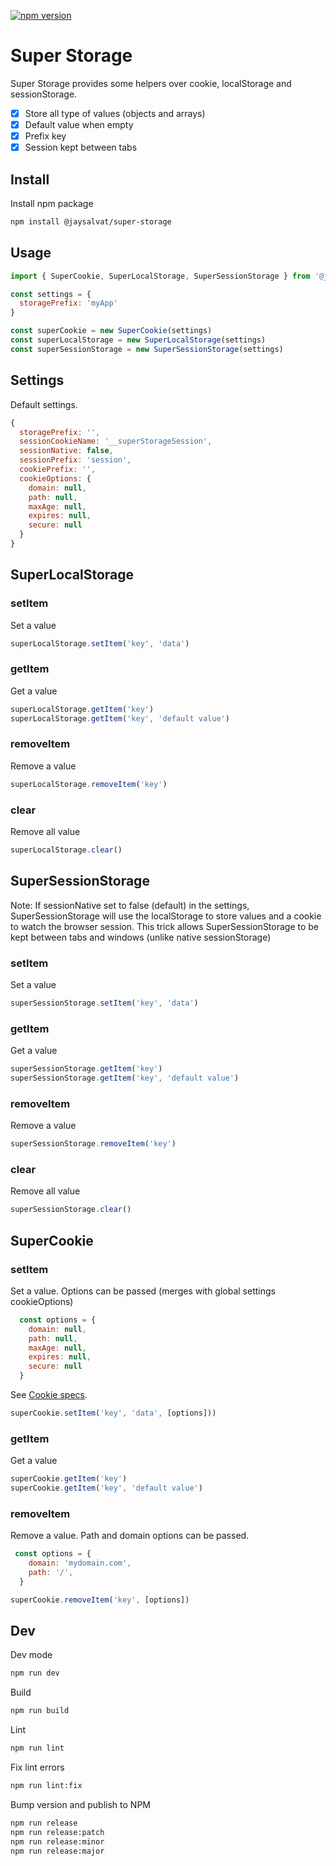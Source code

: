 [![npm version](https://badge.fury.io/js/%40jaysalvat%2Fsuper-storage.svg)](https://badge.fury.io/js/%40jaysalvat%2Fsuper-storage)

Super Storage 
=============

Super Storage provides some helpers over cookie, localStorage and sessionStorage.

- [x] Store all type of values (objects and arrays)
- [x] Default value when empty
- [x] Prefix key
- [x] Session kept between tabs

## Install

Install npm package

```sh
npm install @jaysalvat/super-storage
```

## Usage

```javascript
import { SuperCookie, SuperLocalStorage, SuperSessionStorage } from '@jaysalvat/super-storage'

const settings = {
  storagePrefix: 'myApp'
}

const superCookie = new SuperCookie(settings)
const superLocalStorage = new SuperLocalStorage(settings)
const superSessionStorage = new SuperSessionStorage(settings)
```

## Settings

Default settings.

```javascript
{
  storagePrefix: '',
  sessionCookieName: '__superStorageSession',
  sessionNative: false,
  sessionPrefix: 'session',
  cookiePrefix: '',
  cookieOptions: {
    domain: null,
    path: null,
    maxAge: null,
    expires: null,
    secure: null
  }
}
```

## SuperLocalStorage

### setItem

Set a value

```javascript
superLocalStorage.setItem('key', 'data')
```

### getItem

Get a value

```javascript
superLocalStorage.getItem('key')
superLocalStorage.getItem('key', 'default value')
```

### removeItem

Remove a value

```javascript
superLocalStorage.removeItem('key')
```

### clear

Remove all value

```javascript
superLocalStorage.clear()
```



## SuperSessionStorage

Note: If sessionNative set to false (default) in the settings, SuperSessionStorage
will use the localStorage to store values and a cookie to watch the browser session.
This trick allows SuperSessionStorage to be kept between tabs and windows (unlike 
native sessionStorage)

### setItem

Set a value

```javascript
superSessionStorage.setItem('key', 'data')
```

### getItem

Get a value

```javascript
superSessionStorage.getItem('key')
superSessionStorage.getItem('key', 'default value')
```

### removeItem

Remove a value

```javascript
superSessionStorage.removeItem('key')
```

### clear

Remove all value

```javascript
superSessionStorage.clear()
```



## SuperCookie

### setItem

Set a value. 
Options can be passed (merges with global settings cookieOptions)

```javascript
  const options = {
    domain: null,
    path: null,
    maxAge: null,
    expires: null,
    secure: null
  }
```

See [Cookie specs](https://developer.mozilla.org/fr/docs/Web/HTTP/Cookies).

```javascript
superCookie.setItem('key', 'data', [options]))
```

### getItem

Get a value

```javascript
superCookie.getItem('key')
superCookie.getItem('key', 'default value')
```

### removeItem

Remove a value. Path and domain options can be passed.

```javascript
 const options = {
    domain: 'mydomain.com',
    path: '/',
  }
```

```javascript
superCookie.removeItem('key', [options])
```


## Dev

Dev mode

```sh
npm run dev
```

Build

```sh
npm run build
```

Lint

```sh
npm run lint
```

Fix lint errors

```sh
npm run lint:fix
```

Bump version and publish to NPM

```sh
npm run release
npm run release:patch
npm run release:minor
npm run release:major
```
